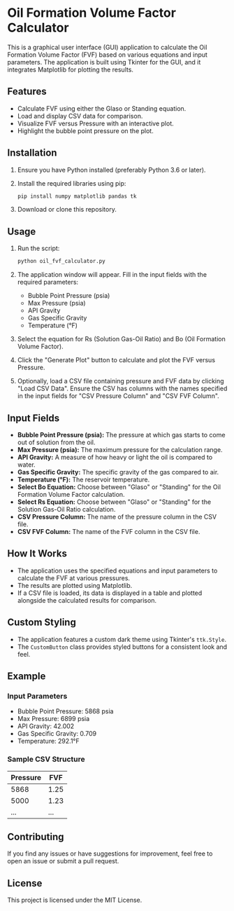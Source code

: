 # Oil Formation Volume Factor Calculator

This is a graphical user interface (GUI) application to calculate the Oil Formation Volume Factor (FVF) based on various equations and input parameters. The application is built using Tkinter for the GUI, and it integrates Matplotlib for plotting the results.

## Features

- Calculate FVF using either the Glaso or Standing equation.
- Load and display CSV data for comparison.
- Visualize FVF versus Pressure with an interactive plot.
- Highlight the bubble point pressure on the plot.

## Installation

1. Ensure you have Python installed (preferably Python 3.6 or later).
2. Install the required libraries using pip:

    ```bash
    pip install numpy matplotlib pandas tk
    ```

3. Download or clone this repository.

## Usage

1. Run the script:

    ```bash
    python oil_fvf_calculator.py
    ```

2. The application window will appear. Fill in the input fields with the required parameters:
   - Bubble Point Pressure (psia)
   - Max Pressure (psia)
   - API Gravity
   - Gas Specific Gravity
   - Temperature (°F)

3. Select the equation for Rs (Solution Gas-Oil Ratio) and Bo (Oil Formation Volume Factor).

4. Click the "Generate Plot" button to calculate and plot the FVF versus Pressure.

5. Optionally, load a CSV file containing pressure and FVF data by clicking "Load CSV Data". Ensure the CSV has columns with the names specified in the input fields for "CSV Pressure Column" and "CSV FVF Column".

## Input Fields

- **Bubble Point Pressure (psia):** The pressure at which gas starts to come out of solution from the oil.
- **Max Pressure (psia):** The maximum pressure for the calculation range.
- **API Gravity:** A measure of how heavy or light the oil is compared to water.
- **Gas Specific Gravity:** The specific gravity of the gas compared to air.
- **Temperature (°F):** The reservoir temperature.
- **Select Bo Equation:** Choose between "Glaso" or "Standing" for the Oil Formation Volume Factor calculation.
- **Select Rs Equation:** Choose between "Glaso" or "Standing" for the Solution Gas-Oil Ratio calculation.
- **CSV Pressure Column:** The name of the pressure column in the CSV file.
- **CSV FVF Column:** The name of the FVF column in the CSV file.

## How It Works

- The application uses the specified equations and input parameters to calculate the FVF at various pressures.
- The results are plotted using Matplotlib.
- If a CSV file is loaded, its data is displayed in a table and plotted alongside the calculated results for comparison.

## Custom Styling

- The application features a custom dark theme using Tkinter's `ttk.Style`.
- The `CustomButton` class provides styled buttons for a consistent look and feel.

## Example

### Input Parameters
- Bubble Point Pressure: 5868 psia
- Max Pressure: 6899 psia
- API Gravity: 42.002
- Gas Specific Gravity: 0.709
- Temperature: 292.1°F

### Sample CSV Structure
| Pressure | FVF |
|----------|-----|
| 5868     | 1.25|
| 5000     | 1.23|
| ...      | ... |

## Contributing

If you find any issues or have suggestions for improvement, feel free to open an issue or submit a pull request.

## License

This project is licensed under the MIT License.
